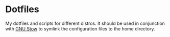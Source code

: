 # Dotfiles

My dotfiles and scripts for different distros. It should be used in conjunction with [GNU Stow](https://www.gnu.org/software/stow/) to symlink the configuration files to the home directory.
